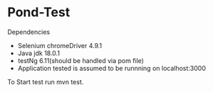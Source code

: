 # Pond-Test
Dependencies 
 * Selenium chromeDriver 4.9.1
 * Java jdk 18.0.1
 * testNg 6.11(should be handled via pom file)
 * Application tested is assumed to be runnning on localhost:3000


To Start test run mvn test. 
